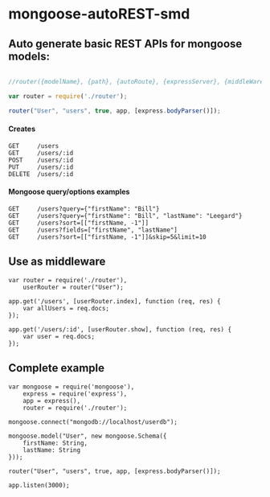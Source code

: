 mongoose-autoREST-smd
=====================

Auto generate basic REST APIs for mongoose models:
-----------------

```javascript

//router({modelName}, {path}, {autoRoute}, {expressServer}, {middleWare})

var router = require('./router');

router("User", "users", true, app, [express.bodyParser()]);
```

#### Creates

```
GET   	/users
GET   	/users/:id
POST  	/users/:id
PUT   	/users/:id
DELETE	/users/:id 
```

#### Mongoose query/options examples
 ```
GET 	/users?query={"firstName": "Bill"}
GET 	/users?query={"firstName": "Bill", "lastName": "Leegard"}
GET 	/users?sort=[["firstName, -1"]]
GET 	/users?fields=["firstName", "lastName"]
GET     /users?sort=[["firstName, -1"]]&skip=5&limit=10
 ```


Use as middleware
-----------------

```
var router = require('./router'),
    userRouter = router("User");    

app.get('/users', [userRouter.index], function (req, res) {
    var allUsers = req.docs;
});

app.get('/users/:id', [userRouter.show], function (req, res) {
    var user = req.docs;
});
```


Complete example
-----------------

```
var mongoose = require('mongoose'),
    express = require('express'),
    app = express(),
    router = require('./router');

mongoose.connect("mongodb://localhost/userdb");

mongoose.model("User", new mongoose.Schema({
    firstName: String,
    lastName: String
}));

router("User", "users", true, app, [express.bodyParser()]);

app.listen(3000);
```
